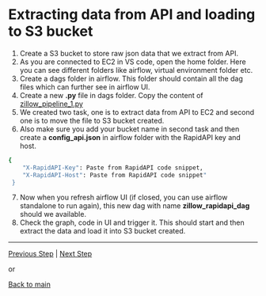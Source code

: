 # Extracting data from API and loading to S3 bucket

1. Create a S3 bucket to store raw json data that we extract from API. 
2. As you are connected to EC2 in VS code, open the home folder. Here you can see different folders like airflow, virtual environment folder etc. 
3. Create a dags folder in airflow. This folder should contain all the dag files which can further see in airflow UI.
4. Create a new **.py** file in dags folder. Copy the content of [zillow_pipeline_1.py](https://github.com/rohitanumolu/zillow_rapidapi_aws_pipeline/tree/main/archive/zillow_pipeline_1.py)   
5. We created two task, one is to extract data from API to EC2 and second one is to move the file to S3 bucket created. 
6. Also make sure you add your bucket name in second task and then create a **config_api.json** in airflow folder with the RapidAPI key and host. 

```bash
{
 	"X-RapidAPI-Key": Paste from RapidAPI code snippet,
	"X-RapidAPI-Host": Paste from RapidAPI code snippet"
 }
```
 
7. Now when you refresh airflow UI (if closed, you can use airflow standalone to run again), this new dag with name **zillow_rapidapi_dag** should we available. 
8. Check the graph, code in UI and trigger it. This should start and then extract the data and load it into S3 bucket created.

---

[Previous Step](ec2_setup.md) | [Next Step](lambda_transformation.md)

or

[Back to main](https://github.com/rohitanumolu/zillow_rapidapi_aws_pipeline/tree/main)
